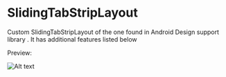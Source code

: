 # SlidingTabStripLayout
Custom SlidingTabStripLayout of the one found in Android Design support library . It has additional features listed below

Preview: 

![Alt text](https://github.com/RowlandOti/SlidingTabStripLayout/blob/master/documentation/png/stl.gif?raw=true "SlidingTabStripLayout Preview")
